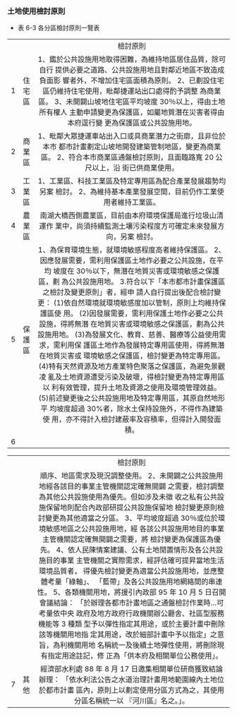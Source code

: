 ### 土地使用檢討原則

- 表 6-3  各分區檢討原則一覽表


<table align="center">
	<tr align="center">
		<td></td>
		<td></td>
		<td>檢討原則</td>
	</tr>
	<tr align="center">
		<td>1</td>
		<td>住宅區</td>
		<td>1、鑑於公共設施用地取得困難，為維持地區居住品質，除可自行 提供必要之道路、公共設施用地且對鄰近地區不致造成負面影 響者外，不增加住宅區面積為原則。 2、已劃設住宅區仍維持住宅使用，毗鄰捷運站出口處得酌予調整 為商業區。 3、未開闢山坡地住宅區平均坡度 30％以上，得由土地所有權人 主動申請變更為保護區，如屬地質潛在災害者得由本府逕行變 更為保護區或公共設施用地。</td>
	</tr>
	<tr align="center">
		<td>2</td>
		<td>商業區</td>
		<td>1、毗鄰大眾捷運車站出入口或具商業潛力之街廓，且非位於本市 都市計畫劃定山坡地開發建築管制地區，變更為商業區。 2、符合本市商業區通盤檢討原則，且面臨路寬 20 公尺以上，沿 街已供商業使用。</td>
	</tr>
	<tr align="center">
		<td>3</td>
		<td>工業區</td>
		<td>1、工業區、科技工業區及特定專用區為配合產業發展趨勢均另案 檢討。 2、為維持基本產業發展空間，目前仍作工業使用者維持工業區。</td>
	</tr>
	<tr align="center">
		<td>4</td>
		<td>農業區</td>
		<td>南湖大橋西側農業區，目前由本府環境保護局進行垃圾山清運作 業中，尚須持續監測土壤污染程度方可確定未來發展方向，另案 檢討。</td>
	</tr>
	<tr align="center">
		<td>5</td>
		<td>保護區</td>
		<td>1、為保育環境生態，就環境敏感程度高者維持保護區。 2、因應發展需要，需利用保護區土地作必要之公共設施，在平均 坡度在 30％以下，無潛在地質災害或環境敏感之保護區，劃 為公共設施用地。 3.符合以下「本市都市計畫保護區之檢討及變更原則」者，經申 請人自行提出後配合檢討變更： (1)依自然環境就環境敏感度加以管制，原則上均維持保護區使 用。 (2)因發展需要，需利用保護土地作必要之公共設施，得將無潛 在地質災害或環境敏感之保護區，劃為公共設施用地。 (3)為發展文化、教育、慈善、醫療等公益使用需求，需利用保 護區土地作為發展特定專用區使用，得將無潛在地質災害或 環境敏感之保護區，檢討變更為特定專用區。 (4)特有天然資源及地方產業特色聚落之保護區，為避免景觀凌 亂及土地資源遭受污染及破壞，得檢討變更為特定專用區以 利有效管理，提升土地及資源之使用及環境管理效益。 (5)前述變更後之公共設施用地及特定專用區，其原自然地形平 均坡度超過 30%者，除水土保持設施外，不得作為建築使 用，亦不得計入檢討建蔽率及容積率，但得計入開發面積。</td>
	</tr>
	<tr align="center">
		<td>6</td>
		<td></td>
		<td></td>
	</tr>
</table>




<table align="center">
	<tr align="center">
		<td></td>
		<td></td>
		<td>檢討原則</td>
	</tr>
	<tr align="center">
		<td></td>
		<td></td>
		<td>順序、地區需求及現況調整使用。 2、未開闢之公共設施用地經各該目的事業主管機關認定確無開闢 之需要，檢討調整為其他公共設施使用為優先。但如涉及未徵 收之私有公共設施保留地則配合內政部研提公共設施保留地 檢討變更原則檢討變更為其他適當之分區。 3、平均坡度超過 30％或位於環境敏感地區之公共設施用地，經 各該公共設施用地目的事業主管機關認定確無開闢之需要，將 檢討變更為保護區為優先。 4、依人民陳情案建議、公有土地閒置情形及各公共設施目的事業 主管機關之實際需求，經評估確可提昇當地生活環境品質者， 得優先檢討變更為適當公共設施用地，並應整體考量「綠軸」、 「藍帶」及各公共設施用地網絡間的串連性。 5、各類機關用地，將援引內政部 95 年 10 月 5 日召開會議結論： 「於辦理各都市計畫地區之通盤檢討作業時…可考量依中央 政府及地方政府行政機關辦公廳舍、社區型服務機能等 3 種類 型予以彈性指定其用途，或於主要計畫中刪除該等機關用地指 定其用途，改於細部計畫中予以指定」之意旨，為利機關用地 名稱統一及後續土地彈性使用，將刪除現有指定用途註記，修 正為「供本府及相關單位公務使用」。</td>
	</tr>
	<tr align="center">
		<td>7</td>
		<td>其他</td>
		<td>經濟部水利處 88 年 8 月 17 日邀集相關單位研商獲致結論辦理： 「依水利法公告之水道治理計畫用地範圍線內土地位於都市計畫 區內，原則上以劃定使用分區方式為之，其使用分區名稱統一以 『河川區』名之。」。</td>
	</tr>
</table>


